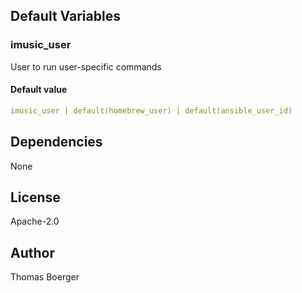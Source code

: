 
## Default Variables

### imusic_user

User to run user-specific commands

#### Default value

```yaml
imusic_user | default(homebrew_user) | default(ansible_user_id)
```
## Dependencies

None

## License

Apache-2.0

## Author

Thomas Boerger
